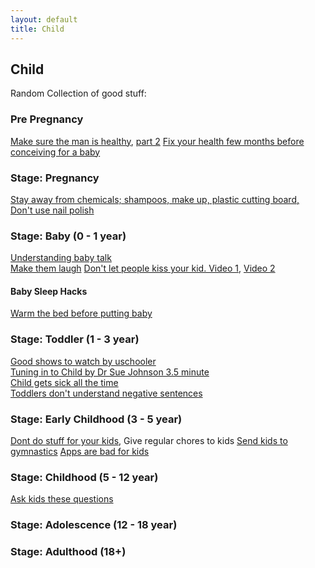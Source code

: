 ```yaml
---
layout: default
title: Child
---
```


## Child

Random Collection of good stuff:

### Pre Pregnancy

[Make sure the man is healthy](https://www.instagram.com/reel/DABQmsMOh9E/), [part 2](https://www.instagram.com/reel/C7mazfGNUfj/)
[Fix your health few months before conceiving for a baby](https://www.instagram.com/p/CvXc0HAuiCo/)

### Stage: Pregnancy

[Stay away from chemicals; shampoos, make up, plastic cutting board, ](https://www.instagram.com/reel/DALFg4bIhE5/)  
  [Don't use nail polish](https://www.instagram.com/reel/C_AQEC5yQ0t/)  


### Stage: Baby (0 - 1 year)

[Understanding baby talk](https://www.instagram.com/reel/C-agRVNO72h)  
[Make them laugh](https://www.instagram.com/reel/C_baC32yGMD)
[Don't let people kiss your kid. Video 1](https://www.instagram.com/reel/DBuQkYyI2QB/), [Video 2](https://www.instagram.com/reel/C_-ookdOQR5)


#### Baby Sleep Hacks
[Warm the bed before putting baby](https://www.instagram.com/reel/DBb2oqfvyMg/?igsh=MzRlODBiNWFlZA==)  


### Stage: Toddler (1 - 3 year)

[Good shows to watch by uschooler](https://www.instagram.com/uschooler/)  
[Tuning in to Child by Dr Sue Johnson 3.5 minute](https://youtu.be/ws-4Oy0ongU?si=mjDX1d0klO9Rz-OS&t=2010)  
[Child gets sick all the time](https://www.instagram.com/reel/DBEjNPyPDFB/)  
[Toddlers don't understand negative sentences](https://www.instagram.com/reel/DBbgm8Rv0hX/?igsh=MzRlODBiNWFlZA==)  

### Stage: Early Childhood (3 - 5 year)

[Dont do stuff for your kids](https://www.instagram.com/reel/DBOqgdlPamH), Give regular chores to kids
[Send kids to gymnastics](https://www.instagram.com/reel/DBjrS4kRaah/)
[Apps are bad for kids](https://www.instagram.com/reel/C_IkpAQOzSq)

### Stage: Childhood (5 - 12 year)

[Ask kids these questions](https://www.instagram.com/reel/DBomOE7ii9j/?igsh=MzRlODBiNWFlZA%3D%3D)


### Stage: Adolescence (12 - 18 year)

### Stage: Adulthood (18+)

